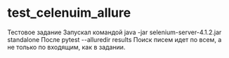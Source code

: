 # test_celenuim_allure
Тестовое задание
Запускал командой java -jar selenium-server-4.1.2.jar standalone
После pytest --alluredir results
Поиск писем идет по всем, а не только по входящим, как в задании.
